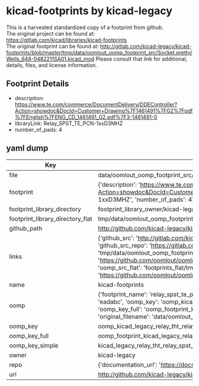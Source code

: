 # kicad-footprints by kicad-legacy  
This is a harvested standardized copy of a footprint from github.  
The original project can be found at:  
https://gitlab.com/kicad/libraries/kicad-footprints  
The original footprint can be found at:
http://gitlab.com/kicad-legacy/kicad-footprints/blob/master/tmp/data/oomlout_oomp_footprint_src/Socket.pretty/Wells_648-0482211SA01.kicad_mod
Please consult that link for additional, details, files, and license information.  
## Footprint Details
* description: https://www.te.com/commerce/DocumentDelivery/DDEController?Action=showdoc&DocId=Customer+Drawing%7F1461491%7FG2%7Fpdf%7FEnglish%7FENG_CD_1461491_G2.pdf%7F3-1461491-0  
* libraryLink: Relay_SPST_TE_PCN-1xxD3MHZ  
* number_of_pads: 4  
## yaml dump  
| Key | Value |  
| --- | --- |  
| file | data/oomlout_oomp_footprint_src/kicad-footprints/Relay_THT.pretty/Relay_SPST_TE_PCN-1xxD3MHZ.kicad_mod |  
| footprint | {'description': 'https://www.te.com/commerce/DocumentDelivery/DDEController?Action=showdoc&DocId=Customer+Drawing%7F1461491%7FG2%7Fpdf%7FEnglish%7FENG_CD_1461491_G2.pdf%7F3-1461491-0', 'libraryLink': 'Relay_SPST_TE_PCN-1xxD3MHZ', 'number_of_pads': 4} |  
| footprint_library_directory | footprint_library_owner/kicad-legacy_kicad-footprints |  
| footprint_library_directory_flat | tmp/data/oomlout_oomp_footprint_src/footprints_flat/kicad_legacy_relay_tht_relay_spst_te_pcn_1xxd3mhz/working |  
| github_path | http://github.com/kicad-legacy/kicad-footprints/blob/master/tmp/data/oomlout_oomp_footprint_src/Relay_THT.pretty/Relay_SPST_TE_PCN-1xxD3MHZ.kicad_mod |  
| links | {'github_src': 'http://gitlab.com/kicad-legacy/kicad-footprints/blob/master/tmp/data/oomlout_oomp_footprint_src/Socket.pretty/Wells_648-0482211SA01.kicad_mod', 'github_src_repo': 'https://gitlab.com/kicad/libraries/kicad-footprints', 'oomp_bot': 'tmp/data/oomlout_oomp_footprint_src/footprints/kicad_legacy_relay_tht_relay_spst_te_pcn_1xxd3mhz/working', 'oomp_bot_github': 'https://github.com/oomlout/oomlout_oomp_footprint_bot/tree/main/tmp/data/oomlout_oomp_footprint_src/footprints/kicad_legacy_relay_tht_relay_spst_te_pcn_1xxd3mhz/working', 'oomp_src_flat': 'footprints_flat/tmp/data/oomlout_oomp_footprint_src/footprints_flat/kicad_legacy_relay_tht_relay_spst_te_pcn_1xxd3mhz/working', 'oomp_src_flat_github': 'https://github.com/oomlout/oomlout_oomp_footprint_src/tree/main/tmp/data/oomlout_oomp_footprint_src/footprints_flat/kicad_legacy_relay_tht_relay_spst_te_pcn_1xxd3mhz/working'} |  
| name | kicad-footprints |  
| oomp | {'footprint_name': 'relay_spst_te_pcn_1xxd3mhz', 'library_name': 'relay_tht', 'md5': 'eadabc43dcca25eddb282149b5e5c1da', 'md5_10': 'eadabc43dc', 'md5_5': 'eadab', 'md5_6': 'eadabc', 'oomp_key': 'oomp_kicad_legacy_relay_tht_relay_spst_te_pcn_1xxd3mhz', 'oomp_key_extra': 'oomp_footprint_kicad_legacy_relay_tht_relay_spst_te_pcn_1xxd3mhz', 'oomp_key_full': 'oomp_footprint_kicad_legacy_relay_tht_relay_spst_te_pcn_1xxd3mhz_eadabc', 'oomp_key_simple': 'kicad_legacy_relay_tht_relay_spst_te_pcn_1xxd3mhz', 'original_filename': 'data/oomlout_oomp_footprint_src/kicad-footprints/Relay_THT.pretty/Relay_SPST_TE_PCN-1xxD3MHZ.kicad_mod', 'owner_name': 'kicad_legacy'} |  
| oomp_key | oomp_kicad_legacy_relay_tht_relay_spst_te_pcn_1xxd3mhz |  
| oomp_key_full | oomp_footprint_kicad_legacy_relay_tht_relay_spst_te_pcn_1xxd3mhz |  
| oomp_key_simple | kicad_legacy_relay_tht_relay_spst_te_pcn_1xxd3mhz |  
| owner | kicad-legacy |  
| repo | {'documentation_url': 'https://docs.github.com/rest/repos/repos#get-a-repository', 'message': 'Not Found'} |  
| url | http://github.com/kicad-legacy/kicad-footprints |  

